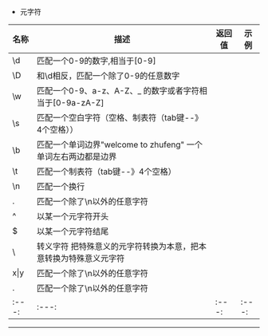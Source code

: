 
* 元字符

| 名称 |                         描述                                 |      返回值      |       示例       | 
|---|---|---|---|
| \d  |   匹配一个0-9的数字,相当于[0-9]                               | | |
| \D  |   和\d相反，匹配一个除了0-9的任意数字                          | | |
| \w  |   匹配一个0-9、a-z、A-Z、_ 的数字或者字符相当于[0-9a-zA-Z]    | | |
| \s  |   匹配一个空白字符（空格、制表符（tab键--》4个空格））          | | |
| \b  |   匹配一个单词边界"welcome to zhufeng" 一个单词左右两边都是边界 | | |
| \t  |   匹配一个制表符（tab键--》4个空格）                           | | |
| \n  |   匹配一个换行                                                | | |
| .   |   匹配一个除了\n以外的任意字符                                 | | |
| ^   |   以某一个元字符开头                                          | | |
| $   |   以某一个元字符结尾                                          | | |
| \   |   转义字符 把特殊意义的元字符转换为本意，把本意转换为特殊意义元字符       | | |
| x&#124;y  |   匹配一个除了\n以外的任意字符                                 | | |
| .   |   匹配一个除了\n以外的任意字符                                 | | |
|:---:|:---:|:---:|:---:|

 

***





